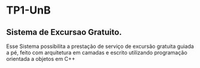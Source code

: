# TP1-UnB

## Sistema de Excursao Gratuito.

Esse Sistema possibilita a prestação de serviço de excursão gratuita guiada a pé, feito com arquitetura em camadas e escrito utilizando programação orientada a objetos em C++
